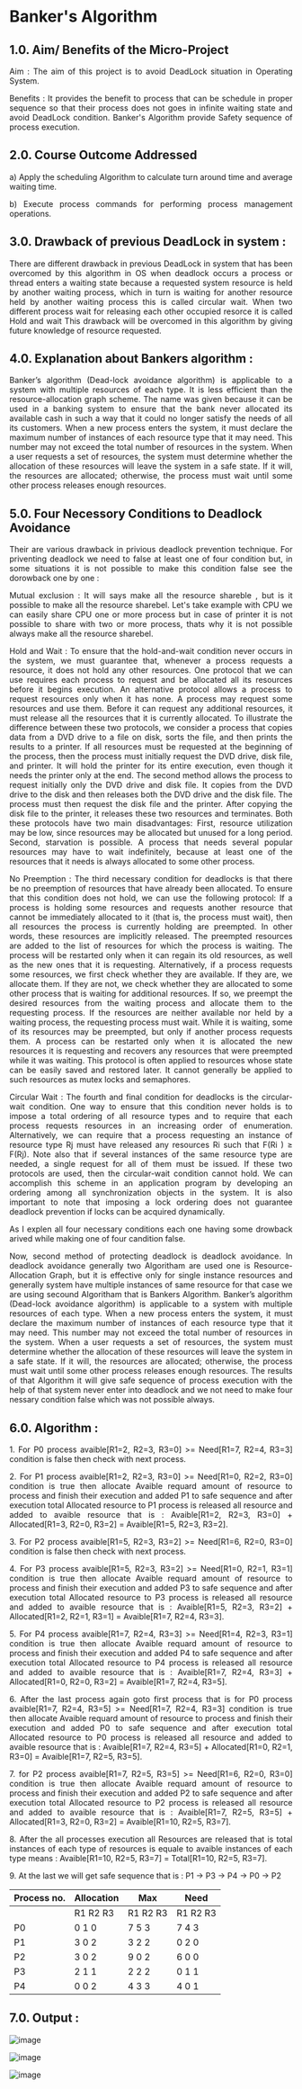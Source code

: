 # Banker's Algorithm

## 1.0. Aim/ Benefits of the Micro-Project
<p align="justify">Aim :  The aim of this project is to avoid DeadLock situation in Operating System.</p>
<p align="justify">Benefits :   It provides the benefit to process that can be schedule in proper sequence so that their process does not goes in infinite waiting state and avoid DeadLock condition. Banker's Algorithm provide Safety sequence of process execution.</p>

## 2.0. Course Outcome Addressed 
<p align="justify">a)  Apply the scheduling Algorithm to calculate turn around time and average waiting time.</p>
<p align="justify">b)  Execute process commands for performing process management operations.</p>

## 3.0. Drawback of  previous DeadLock in system :
<p align="justify">There are different drawback in previous DeadLock in system that has been overcomed by this algorithm in OS when deadlock occurs a process or thread enters a waiting state because a requested system resource is held by another waiting process, which in turn is waiting for another resource held by another waiting process this is called circular wait. When two different process wait for releasing each other occupied resorce it is called Hold and wait This drawback will be overcomed in this algorithm by giving future knowledge of resource requested.</p>

## 4.0. Explanation about Bankers algorithm :  
<p align="justify">Banker’s algorithm (Dead-lock avoidance algorithm) is applicable to a system with multiple resources of each type. It is less efficient than the resource-allocation graph scheme. The name was given because it can be used in a banking system to ensure that the bank never allocated its available cash in such a way that it could no longer satisfy the needs of all its customers. When a new process enters the system, it must declare the maximum number of instances of each resource type that it may need. This number may not exceed the total number of resources in the system. When a user requests a set of resources, the system must determine whether the allocation of these resources will leave the system in a safe state. If it will, the resources are allocated; otherwise, the process must wait until some other process releases enough resources.</p>

## 5.0. Four Necessory Conditions to Deadlock Avoidance
<p align="justify">Their are various drawback in privious deadlock prevention technique. For priventing deadlock we need to false at least one of four condition but, in some situations it is not possible to make this condition false see the  dorowback one by one :</p>
<p align="justify">Mutual exclusion : It will says make all the resource shareble , but is it possible to make all the resource sharebel. Let's take example with CPU we can easily share CPU one or more process but in case of printer it is not possible to share with two or more process, thats why it is not possible always make all the resource sharebel.</p>
<p align="justify">Hold and Wait : To ensure that the hold-and-wait condition never occurs in the system, we must guarantee that, whenever a process requests a resource, it does not hold any other resources. One protocol that we can use requires each process to request and be allocated all its resources before it begins execution. An alternative protocol allows a process to request resources only when it has none. A process may request some resources and use them. Before it can request any additional resources, it must release all the resources that it is currently allocated. To illustrate the difference between these two protocols, we consider a process that copies data from a DVD drive to a file on disk, sorts the file, and then prints the results to a printer. If all resources must be requested at the beginning of the process, then the process must initially request the DVD drive, disk file, and printer. It will hold the printer for its entire execution, even though it needs the printer only at the end. The second method allows the process to request initially only the DVD drive and disk file. It copies from the DVD drive to the disk and then releases both the DVD drive and the disk file. The process must then request the disk file and the printer. After copying the disk file to the printer, it releases these two resources and terminates. Both these protocols have two main disadvantages: First, resource utilization may be low, since resources may be allocated but unused for a long period. Second, starvation is possible. A process that needs several popular resources may have to wait indefinitely, because at least one of the resources that it needs is always allocated to some other process.</p>
<p align="justify">No Preemption : The third necessary condition for deadlocks is that there be no preemption of resources that have already been allocated. To ensure that this condition does not hold, we can use the following protocol: If a process is holding some resources and requests another resource that cannot be immediately allocated to it (that is, the process must wait), then all resources the process is currently holding are preempted. In other words, these resources are implicitly released. The preempted resources are added to the list of resources for which the process is waiting. The process will be restarted only when it can regain its old resources, as well as the new ones that it is requesting. Alternatively, if a process requests some resources, we first check whether they are available. If they are, we allocate them. If they are not, we check whether they are allocated to some other process that is waiting for additional resources. If so, we preempt the desired resources from the waiting process and allocate them to the requesting process. If the resources are neither available nor held by a waiting process, the requesting process must wait. While it is waiting, some of its resources may be preempted, but only if another process requests them. A process can be restarted only when it is allocated the new resources it is requesting and recovers any resources that were preempted while it was waiting. This protocol is often applied to resources whose state can be easily saved and restored later. It cannot generally be applied to such resources as mutex locks and semaphores.</p>
<p align="justify">Circular Wait : The fourth and final condition for deadlocks is the circular-wait condition. One way to ensure that this condition never holds is to impose a total ordering of all resource types and to require that each process requests resources in an increasing order of enumeration. Alternatively, we can require that a process requesting an instance of resource type Rj must have released any resources Ri such that F(Ri ) ≥ F(Rj). Note also that if several instances of the same resource type are needed, a single request for all of them must be issued. If these two protocols are used, then the circular-wait condition cannot hold. We can accomplish this scheme in an application program by developing an ordering among all synchronization objects in the system. It is also important to note that imposing a lock ordering does not guarantee deadlock prevention if locks can be acquired dynamically.</p>
<p align="justify">As I explen all four necessary conditions each one having some drowback arived while making one of four candition false.</p>
<p align="justify">Now, second method of protecting deadlock is deadlock avoidance. In deadlock avoidance generally two Algoritham are used one is Resource-Allocation Graph, but it is effective only for single instance resources and generally  system have multiple instances of same resource for that case we are using secound Algoritham that is Bankers Algorithm. Banker’s algorithm (Dead-lock avoidance algorithm) is applicable to a system with multiple resources of each type. When a new process enters the system, it must declare the maximum number of instances of each resource type that it may need. This number may not exceed the total number of resources in the system. When a user requests a set of resources, the system must determine whether the allocation of these resources will leave the system in a safe state. If it will, the resources are allocated; otherwise, the process must wait until some other process releases enough resources. The results of that Algorithm it will give safe sequence of process execution with the help of that system never enter into deadlock and we not need to make four nessary condition false which was not possible always.</p>

## 6.0. Algorithm :
<p align="justify">1.	For P0 process avaible[R1=2, R2=3, R3=0] >= Need[R1=7, R2=4, R3=3] condition is false then check with next process.</p>
<p align="justify">2.	For P1 process avaible[R1=2, R2=3, R3=0] >= Need[R1=0, R2=2, R3=0] condition is true then allocate Avaible requard amount of resource to process and finish their execution and added P1 to safe sequence and after execution total Allocated resource to P1 process is released all resource and added to avaible resource that is : Avaible[R1=2, R2=3, R3=0] + Allocated[R1=3, R2=0, R3=2] = Avaible[R1=5, R2=3, R3=2].</p>
<p align="justify">3.	For P2 process avaible[R1=5, R2=3, R3=2] >= Need[R1=6, R2=0, R3=0] condition is false then check with next process.</p>
<p align="justify">4.	For P3 process avaible[R1=5, R2=3, R3=2] >= Need[R1=0, R2=1, R3=1] condition is true then allocate Avaible requard amount of resource to process and finish their execution and added P3 to safe sequence and after execution total Allocated resource to P3 process is released all resource and added to avaible resource that is : Avaible[R1=5, R2=3, R3=2] + Allocated[R1=2, R2=1, R3=1] = Avaible[R1=7, R2=4, R3=3].</p>
<p align="justify">5.	For P4 process avaible[R1=7, R2=4, R3=3] >= Need[R1=4, R2=3, R3=1] condition is true then allocate Avaible requard amount of resource to process and finish their execution and added P4 to safe sequence and after execution total Allocated resource to P4 process is released all resource and added to avaible resource that is : Avaible[R1=7, R2=4, R3=3] + Allocated[R1=0, R2=0, R3=2] = Avaible[R1=7, R2=4, R3=5].</p>
<p align="justify">6.	After the last process again goto first process that is for P0 process avaible[R1=7, R2=4, R3=5] >= Need[R1=7, R2=4, R3=3] condition is true then allocate Avaible requard amount of resource to process and finish their execution and added P0 to safe sequence and after execution total Allocated resource to P0 process is released all resource and added to avaible resource that is : Avaible[R1=7, R2=4, R3=5] + Allocated[R1=0, R2=1, R3=0] = Avaible[R1=7, R2=5, R3=5].</p>
<p align="justify">7.	for P2 process avaible[R1=7, R2=5, R3=5] >= Need[R1=6, R2=0, R3=0] condition is true then allocate Avaible requard amount of resource to process and finish their execution and added P2 to safe sequence and after execution total Allocated resource to P2 process is released all resource and added to avaible resource that is : Avaible[R1=7, R2=5, R3=5] + Allocated[R1=3, R2=0, R3=2] = Avaible[R1=10, R2=5, R3=7].</p>
<p align="justify">8.	After the all processes execution all Resources are released that is total instances of each type of resources  is equale to avaible instances of each type means : Avaible[R1=10, R2=5, R3=7] = Total[R1=10, R2=5, R3=7].</p>
<p align="justify">9.	At the last we will get safe sequence that is : P1 ->  P3 -> P4 -> P0 -> P2</p>

| Process no. | Allocation | Max | Need |
| --- | --- | --- | --- |
|  | R1 R2 R3 | R1 R2 R3 | R1 R2 R3 |
| P0 | 0 1 0 | 7 5 3 | 7 4 3 |
| P1 | 3 0 2 | 3 2 2 | 0 2 0 |
| P2 | 3 0 2 | 9 0 2 | 6 0 0 |
| P3 | 2 1 1 | 2 2 2 | 0 1 1 |
| P4 | 0 0 2 | 4 3 3 | 4 0 1 |

## 7.0. Output :
![image](https://github.com/pratikpbhoyar/Banker-s-Algorithm/assets/95959045/41a6034d-c5b2-4dab-9e53-e9b09b596efb)

![image](https://github.com/pratikpbhoyar/Banker-s-Algorithm/assets/95959045/ad032b75-0517-49cd-8169-040ba9c8cbd9)

![image](https://github.com/pratikpbhoyar/Banker-s-Algorithm/assets/95959045/ade53732-a2f9-4dbc-b7bb-78ea439ddb5d)



